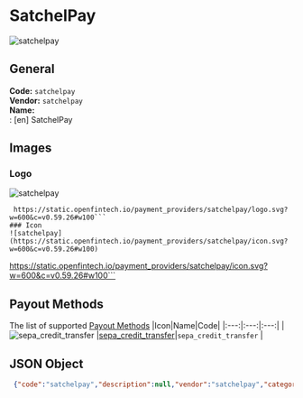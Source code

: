 # SatchelPay 
![satchelpay](https://static.openfintech.io/payment_providers/satchelpay/logo.svg?w=600&c=v0.59.26#w100)  
## General 
**Code:** `satchelpay`  
**Vendor:** `satchelpay`  
**Name:**  
:	[en] SatchelPay  
## Images 
### Logo 
![satchelpay](https://static.openfintech.io/payment_providers/satchelpay/logo.svg?w=600&c=v0.59.26#w100)  
```
 https://static.openfintech.io/payment_providers/satchelpay/logo.svg?w=600&c=v0.59.26#w100```  
### Icon 
![satchelpay](https://static.openfintech.io/payment_providers/satchelpay/icon.svg?w=600&c=v0.59.26#w100)  
```
 https://static.openfintech.io/payment_providers/satchelpay/icon.svg?w=600&c=v0.59.26#w100```  
## Payout Methods 
The list of supported  [Payout Methods](#) 
|Icon|Name|Code| 
|:---:|:---:|:---:| 
|![sepa_credit_transfer](https://static.openfintech.io/payout_methods/sepa_credit_transfer/icon.png?w=278&c=v0.59.26#w40) |[sepa_credit_transfer](#)|`sepa_credit_transfer` | 
 
## JSON Object 
```json
 {"code":"satchelpay","description":null,"vendor":"satchelpay","categories":null,"countries":null,"payment_method":null,"payout_method":["sepa_credit_transfer"],"metadata":null,"name":{"en":"SatchelPay"}}```  
